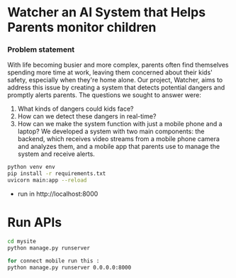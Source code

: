 # Watcher an AI System that Helps Parents monitor children


### Problem statement
With life becoming busier and more complex, parents often find themselves spending more time at work, leaving them concerned about their kids' safety, especially when they're home alone. Our project, Watcher, aims to address this issue by creating a system that detects potential dangers and promptly alerts parents. The questions we sought to answer were:

1. What kinds of dangers could kids face?
2. How can we detect these dangers in real-time?
3. How can we make the system function with just a mobile phone and a laptop?
We developed a system with two main components: the backend, which receives video streams from a mobile phone camera and analyzes them, and a mobile app that parents use to manage the system and receive alerts.

```bash
python venv env
pip install -r requirements.txt
uvicorn main:app --reload
``` 
- run in http://localhost:8000

# Run APIs


```bash
cd mysite
python manage.py runserver

for connect mobile run this :
python manage.py runserver 0.0.0.0:8000
``` 
